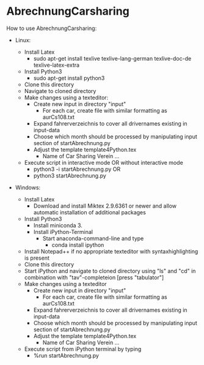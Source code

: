 # AbrechnungCarsharing
How to use AbrechnungCarsharing:

- Linux:  
  - Install Latex  
    - sudo apt-get install texlive texlive-lang-german texlive-doc-de texlive-latex-extra   
  - Install Python3  
    - sudo apt-get install python3   
  - Clone this directory  
  - Navigate to cloned directory  
  - Make changes using a texteditor:  
     - Create new input in directory "input"  
       - For each car, create file with similar formatting as aurCs108.txt 
     - Expand fahrerverzeichnis to cover all drivernames existing in input-data
     - Choose which month should be processed by manipulating input section of startAbrechnung.py
     - Adjust the template template4Python.tex
       - Name of Car Sharing Verein ...
  - Execute script in interactive mode OR without interactive mode
    - python3 -i startAbrechnung.py
      OR
    - python3 startAbrechnung.py
    
 - Windows:
   - Install Latex
     - Download and install Miktex 2.9.6361 or newer and allow automatic installation of additional packages
   - Install Python3
     - Install miniconda 3.
     - Install iPython-Terminal
       - Start anaconda-command-line and type
         - conda install ipython
   - Install Notepad++ if no appropriate texteditor with syntaxhighlighting is present
   - Clone this directory
   - Start iPython and navigate to cloned directory using "ls" and "cd" in combination with "tav"-completeion [press "tabulator"]
   - Make changes using a texteditor
     - Create new input in directory "input"
       - For each car, create file with similar formatting as aurCs108.txt  
     - Expand fahrerverzeichnis to cover all drivernames existing in input-data
     - Choose which month should be processed by manipulating input section of startAbrechnung.py
     - Adjust the template template4Python.tex
       - Name of Car Sharing Verein ...
   - Execute script from iPython terminal by typing
     - %run startAbrechnung.py
